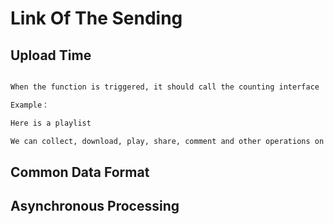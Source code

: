 # Link Of The Sending

## Upload Time

```markdown

When the function is triggered, it should call the counting interface

Example：

Here is a playlist

We can collect, download, play, share, comment and other operations on it


```

## Common Data Format

## Asynchronous Processing